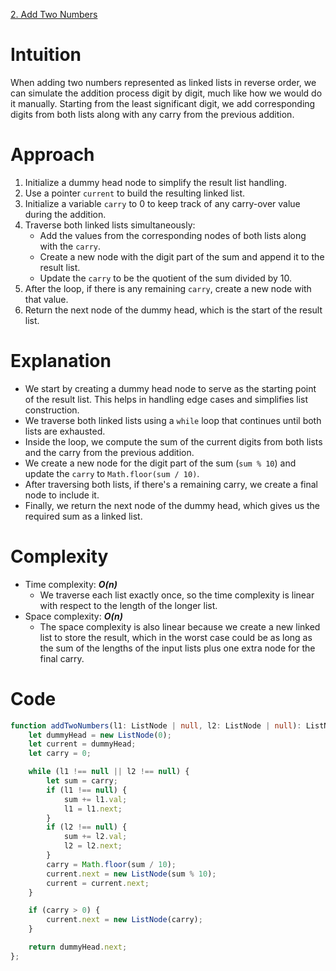 [2. Add Two Numbers](https://leetcode.com/problems/add-two-numbers/)

# Intuition
When adding two numbers represented as linked lists in reverse order, we can simulate the addition process digit by digit, much like how we would do it manually. Starting from the least significant digit, we add corresponding digits from both lists along with any carry from the previous addition.

# Approach
1. Initialize a dummy head node to simplify the result list handling.
2. Use a pointer `current` to build the resulting linked list.
3. Initialize a variable `carry` to 0 to keep track of any carry-over value during the addition.
4. Traverse both linked lists simultaneously:
   - Add the values from the corresponding nodes of both lists along with the `carry`.
   - Create a new node with the digit part of the sum and append it to the result list.
   - Update the `carry` to be the quotient of the sum divided by 10.
5. After the loop, if there is any remaining `carry`, create a new node with that value.
6. Return the next node of the dummy head, which is the start of the result list.

# Explanation
- We start by creating a dummy head node to serve as the starting point of the result list. This helps in handling edge cases and simplifies list construction.
- We traverse both linked lists using a `while` loop that continues until both lists are exhausted.
- Inside the loop, we compute the sum of the current digits from both lists and the carry from the previous addition.
- We create a new node for the digit part of the sum (`sum % 10`) and update the `carry` to `Math.floor(sum / 10)`.
- After traversing both lists, if there's a remaining carry, we create a final node to include it.
- Finally, we return the next node of the dummy head, which gives us the required sum as a linked list.

# Complexity
- Time complexity: ***O(n)***
  - We traverse each list exactly once, so the time complexity is linear with respect to the length of the longer list.
- Space complexity: ***O(n)***
  - The space complexity is also linear because we create a new linked list to store the result, which in the worst case could be as long as the sum of the lengths of the input lists plus one extra node for the final carry.

# Code
```typescript
function addTwoNumbers(l1: ListNode | null, l2: ListNode | null): ListNode | null {
    let dummyHead = new ListNode(0); 
    let current = dummyHead;
    let carry = 0;

    while (l1 !== null || l2 !== null) {
        let sum = carry;
        if (l1 !== null) {
            sum += l1.val;
            l1 = l1.next;
        }
        if (l2 !== null) {
            sum += l2.val;
            l2 = l2.next;
        }
        carry = Math.floor(sum / 10); 
        current.next = new ListNode(sum % 10); 
        current = current.next; 
    }

    if (carry > 0) {
        current.next = new ListNode(carry);
    }

    return dummyHead.next;
};
